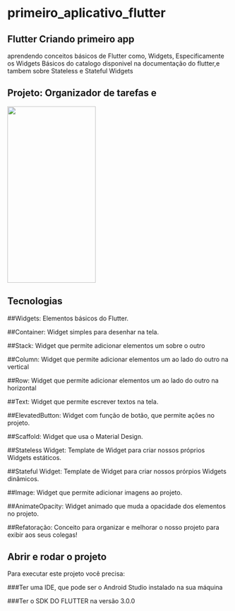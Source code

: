 # primeiro_aplicativo_flutter

<h2>Flutter Criando primeiro app</h2>
<p>aprendendo conceitos básicos de Flutter como, Widgets, Especificamente os Widgets Básicos do catalogo disponivel na documentação do flutter,e tambem sobre Stateless e Stateful Widgets</p>

<h2>Projeto: Organizador de tarefas e</h2>

<img src="https://raw.githubusercontent.com/Kakomo/alura_flutter_curso_1/Aula_2/flutter1_gif.gif" width="200" height="400" />

<h2>Tecnologias</h2>
     <p> ##Widgets: Elementos básicos do Flutter.</p>
     <p>##Container: Widget simples para desenhar na tela.</p>
     <p> ##Stack: Widget que permite adicionar elementos um sobre o outro</p>
     <p> ##Column: Widget que permite adicionar elementos um ao lado do outro na vertical</p>
      <p>##Row: Widget que permite adicionar elementos um ao lado do outro na horizontal</p>
      <p> ##Text: Widget que permite escrever textos na tela.</p>
      <p> ##ElevatedButton: Widget com função de botão, que permite ações no projeto.</p>
      <p> ##Scaffold: Widget que usa o Material Design.</p>
      <p> ##Stateless Widget: Template de Widget para criar nossos próprios Widgets estáticos.</p>
      <p> ##Stateful Widget: Template de Widget para criar nossos prórpios Widgets dinâmicos.</p>
       <p>##Image: Widget que permite adicionar imagens ao projeto.</p>
       <p>##AnimateOpacity: Widget animado que muda a opacidade dos elementos no projeto.</p>
       <p>##Refatoração: Conceito para organizar e melhorar o nosso projeto para exibir aos seus colegas!</p>

<h2>Abrir e rodar o projeto</h2>
 <p>Para executar este projeto você precisa:
 <p> ###Ter uma IDE, que pode ser o Android Studio instalado na sua máquina</p>
 <p> ###Ter o SDK DO FLUTTER na versão 3.0.0</p>
